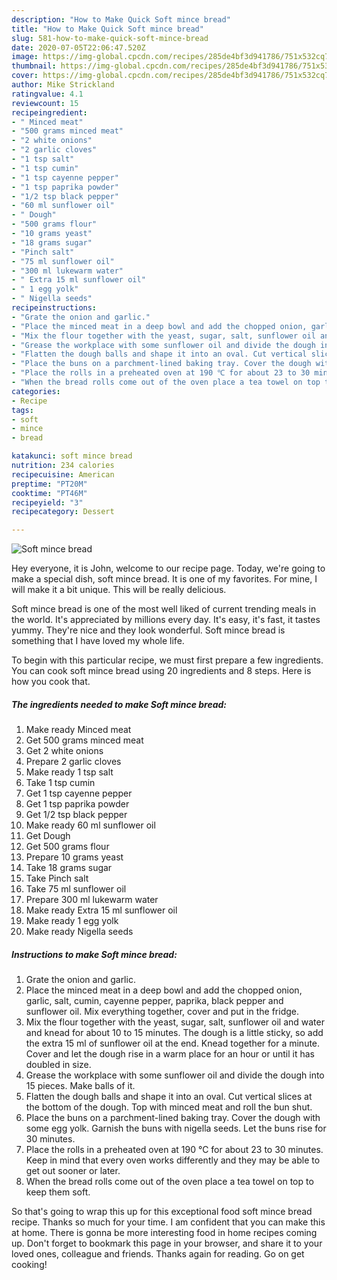 ```yaml
---
description: "How to Make Quick Soft mince bread"
title: "How to Make Quick Soft mince bread"
slug: 581-how-to-make-quick-soft-mince-bread
date: 2020-07-05T22:06:47.520Z
image: https://img-global.cpcdn.com/recipes/285de4bf3d941786/751x532cq70/soft-mince-bread-recipe-main-photo.jpg
thumbnail: https://img-global.cpcdn.com/recipes/285de4bf3d941786/751x532cq70/soft-mince-bread-recipe-main-photo.jpg
cover: https://img-global.cpcdn.com/recipes/285de4bf3d941786/751x532cq70/soft-mince-bread-recipe-main-photo.jpg
author: Mike Strickland
ratingvalue: 4.1
reviewcount: 15
recipeingredient:
- " Minced meat"
- "500 grams minced meat"
- "2 white onions"
- "2 garlic cloves"
- "1 tsp salt"
- "1 tsp cumin"
- "1 tsp cayenne pepper"
- "1 tsp paprika powder"
- "1/2 tsp black pepper"
- "60 ml sunflower oil"
- " Dough"
- "500 grams flour"
- "10 grams yeast"
- "18 grams sugar"
- "Pinch salt"
- "75 ml sunflower oil"
- "300 ml lukewarm water"
- " Extra 15 ml sunflower oil"
- " 1 egg yolk"
- " Nigella seeds"
recipeinstructions:
- "Grate the onion and garlic."
- "Place the minced meat in a deep bowl and add the chopped onion, garlic, salt, cumin, cayenne pepper, paprika, black pepper and sunflower oil. Mix everything together, cover and put in the fridge."
- "Mix the flour together with the yeast, sugar, salt, sunflower oil and water and knead for about 10 to 15 minutes. The dough is a little sticky, so add the extra 15 ml of sunflower oil at the end. Knead together for a minute. Cover and let the dough rise in a warm place for an hour or until it has doubled in size."
- "Grease the workplace with some sunflower oil and divide the dough into 15 pieces. Make balls of it."
- "Flatten the dough balls and shape it into an oval. Cut vertical slices at the bottom of the dough. Top with minced meat and roll the bun shut."
- "Place the buns on a parchment-lined baking tray. Cover the dough with some egg yolk. Garnish the buns with nigella seeds. Let the buns rise for 30 minutes."
- "Place the rolls in a preheated oven at 190 ℃ for about 23 to 30 minutes. Keep in mind that every oven works differently and they may be able to get out sooner or later."
- "When the bread rolls come out of the oven place a tea towel on top to keep them soft."
categories:
- Recipe
tags:
- soft
- mince
- bread

katakunci: soft mince bread 
nutrition: 234 calories
recipecuisine: American
preptime: "PT20M"
cooktime: "PT46M"
recipeyield: "3"
recipecategory: Dessert

---
```



![Soft mince bread](https://img-global.cpcdn.com/recipes/285de4bf3d941786/751x532cq70/soft-mince-bread-recipe-main-photo.jpg)

Hey everyone, it is John, welcome to our recipe page. Today, we're going to make a special dish, soft mince bread. It is one of my favorites. For mine, I will make it a bit unique. This will be really delicious.



Soft mince bread is one of the most well liked of current trending meals in the world. It's appreciated by millions every day. It's easy, it's fast, it tastes yummy. They're nice and they look wonderful. Soft mince bread is something that I have loved my whole life.


To begin with this particular recipe, we must first prepare a few ingredients. You can cook soft mince bread using 20 ingredients and 8 steps. Here is how you cook that.

<!--inarticleads1-->

##### The ingredients needed to make Soft mince bread:

1. Make ready  Minced meat
1. Get 500 grams minced meat
1. Get 2 white onions
1. Prepare 2 garlic cloves
1. Make ready 1 tsp salt
1. Take 1 tsp cumin
1. Get 1 tsp cayenne pepper
1. Get 1 tsp paprika powder
1. Get 1/2 tsp black pepper
1. Make ready 60 ml sunflower oil
1. Get  Dough
1. Get 500 grams flour
1. Prepare 10 grams yeast
1. Take 18 grams sugar
1. Take Pinch salt
1. Take 75 ml sunflower oil
1. Prepare 300 ml lukewarm water
1. Make ready  Extra 15 ml sunflower oil
1. Make ready  1 egg yolk
1. Make ready  Nigella seeds




<!--inarticleads2-->

##### Instructions to make Soft mince bread:

1. Grate the onion and garlic.
1. Place the minced meat in a deep bowl and add the chopped onion, garlic, salt, cumin, cayenne pepper, paprika, black pepper and sunflower oil. Mix everything together, cover and put in the fridge.
1. Mix the flour together with the yeast, sugar, salt, sunflower oil and water and knead for about 10 to 15 minutes. The dough is a little sticky, so add the extra 15 ml of sunflower oil at the end. Knead together for a minute. Cover and let the dough rise in a warm place for an hour or until it has doubled in size.
1. Grease the workplace with some sunflower oil and divide the dough into 15 pieces. Make balls of it.
1. Flatten the dough balls and shape it into an oval. Cut vertical slices at the bottom of the dough. Top with minced meat and roll the bun shut.
1. Place the buns on a parchment-lined baking tray. Cover the dough with some egg yolk. Garnish the buns with nigella seeds. Let the buns rise for 30 minutes.
1. Place the rolls in a preheated oven at 190 ℃ for about 23 to 30 minutes. Keep in mind that every oven works differently and they may be able to get out sooner or later.
1. When the bread rolls come out of the oven place a tea towel on top to keep them soft.




So that's going to wrap this up for this exceptional food soft mince bread recipe. Thanks so much for your time. I am confident that you can make this at home. There is gonna be more interesting food in home recipes coming up. Don't forget to bookmark this page in your browser, and share it to your loved ones, colleague and friends. Thanks again for reading. Go on get cooking!
